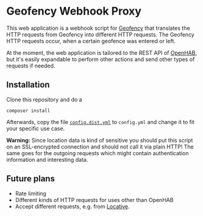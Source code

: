 # Geofency Webhook Proxy

This web application is a webhook script for [Geofency](http://www.geofency.com) that translates the HTTP requests from
Geofency into different HTTP requests. The Geofency HTTP requests occur, when a certain geofence was entered or left.

At the moment, the web application is tailored to the REST API of [OpenHAB](https://github.com/openhab/openhab/wiki/REST-API), but it's
easily expandable to perform other actions and send other types of requests if needed.

## Installation

Clone this repository and do a

    composer install

Afterwards, copy the file [`config.dist.yml`](config.dist.yml) to `config.yml` and change it to fit your specific use case.

**Warning:** Since location data is kind of sensitive you should put this script on an SSL-encrypted connection and
should not call it via plain HTTP! The same goes for the outgoing requests which might contain authentication information
and interesting data.

## Future plans
- Rate limiting
- Different kinds of HTTP requests for uses other than OpenHAB
- Accept different requests, e.g. from [Locative](https://my.locative.io).
